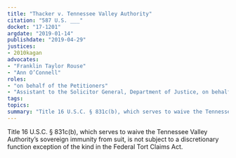 ```yaml
---
title: "Thacker v. Tennessee Valley Authority"
citation: "587 U.S. ___"
docket: "17-1201"
argdate: "2019-01-14"
publishdate: "2019-04-29"
justices:
- 2010kagan
advocates:
- "Franklin Taylor Rouse"
- "Ann O’Connell"
roles:
- "on behalf of the Petitioners"
- "Assistant to the Solicitor General, Department of Justice, on behalf of the Respondent"
tags:
topics:
summary: "Title 16 U.S.C. § 831c(b), which serves to waive the Tennessee Valley Authority’s sovereign immunity from suit, is not subject to a discretionary function exception of the kind in the Federal Tort Claims Act."
---
```

Title 16 U.S.C. § 831c(b), which serves to waive the Tennessee Valley Authority’s sovereign immunity from suit, is not subject to a discretionary function exception of the kind in the Federal Tort Claims Act.